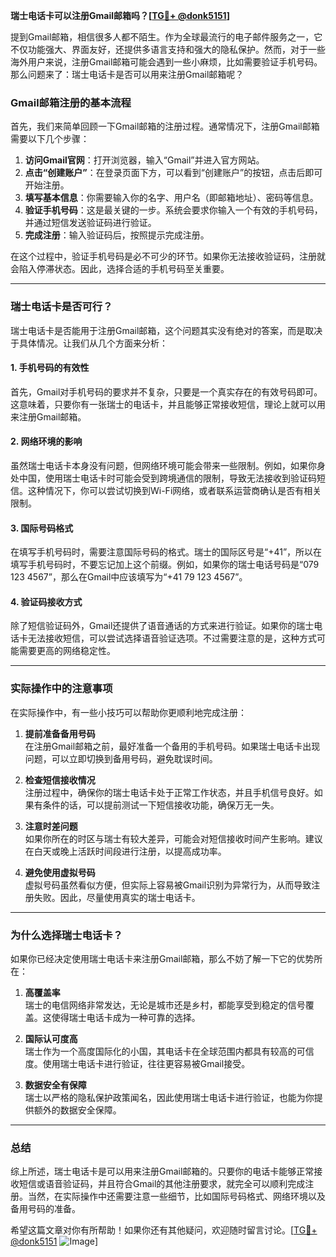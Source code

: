 **瑞士电话卡可以注册Gmail邮箱吗？[[TG💪+ @donk5151](https://t.me/s/donk5151)]**

提到Gmail邮箱，相信很多人都不陌生。作为全球最流行的电子邮件服务之一，它不仅功能强大、界面友好，还提供多语言支持和强大的隐私保护。然而，对于一些海外用户来说，注册Gmail邮箱可能会遇到一些小麻烦，比如需要验证手机号码。那么问题来了：瑞士电话卡是否可以用来注册Gmail邮箱呢？

### Gmail邮箱注册的基本流程

首先，我们来简单回顾一下Gmail邮箱的注册过程。通常情况下，注册Gmail邮箱需要以下几个步骤：

1. **访问Gmail官网**：打开浏览器，输入“Gmail”并进入官方网站。
2. **点击“创建账户”**：在登录页面下方，可以看到“创建账户”的按钮，点击后即可开始注册。
3. **填写基本信息**：你需要输入你的名字、用户名（即邮箱地址）、密码等信息。
4. **验证手机号码**：这是最关键的一步。系统会要求你输入一个有效的手机号码，并通过短信发送验证码进行验证。
5. **完成注册**：输入验证码后，按照提示完成注册。

在这个过程中，验证手机号码是必不可少的环节。如果你无法接收验证码，注册就会陷入停滞状态。因此，选择合适的手机号码至关重要。

---

### 瑞士电话卡是否可行？

瑞士电话卡是否能用于注册Gmail邮箱，这个问题其实没有绝对的答案，而是取决于具体情况。让我们从几个方面来分析：

#### 1. 手机号码的有效性

首先，Gmail对手机号码的要求并不复杂，只要是一个真实存在的有效号码即可。这意味着，只要你有一张瑞士的电话卡，并且能够正常接收短信，理论上就可以用来注册Gmail邮箱。

#### 2. 网络环境的影响

虽然瑞士电话卡本身没有问题，但网络环境可能会带来一些限制。例如，如果你身处中国，使用瑞士电话卡时可能会受到跨境通信的限制，导致无法接收到验证码短信。这种情况下，你可以尝试切换到Wi-Fi网络，或者联系运营商确认是否有相关限制。

#### 3. 国际号码格式

在填写手机号码时，需要注意国际号码的格式。瑞士的国际区号是“+41”，所以在填写手机号码时，不要忘记加上这个前缀。例如，如果你的瑞士电话号码是“079 123 4567”，那么在Gmail中应该填写为“+41 79 123 4567”。

#### 4. 验证码接收方式

除了短信验证码外，Gmail还提供了语音通话的方式来进行验证。如果你的瑞士电话卡无法接收短信，可以尝试选择语音验证选项。不过需要注意的是，这种方式可能需要更高的网络稳定性。

---

### 实际操作中的注意事项

在实际操作中，有一些小技巧可以帮助你更顺利地完成注册：

1. **提前准备备用号码**  
   在注册Gmail邮箱之前，最好准备一个备用的手机号码。如果瑞士电话卡出现问题，可以立即切换到备用号码，避免耽误时间。

2. **检查短信接收情况**  
   注册过程中，确保你的瑞士电话卡处于正常工作状态，并且手机信号良好。如果有条件的话，可以提前测试一下短信接收功能，确保万无一失。

3. **注意时差问题**  
   如果你所在的时区与瑞士有较大差异，可能会对短信接收时间产生影响。建议在白天或晚上活跃时间段进行注册，以提高成功率。

4. **避免使用虚拟号码**  
   虚拟号码虽然看似方便，但实际上容易被Gmail识别为异常行为，从而导致注册失败。因此，尽量使用真实的瑞士电话卡。

---

### 为什么选择瑞士电话卡？

如果你已经决定使用瑞士电话卡来注册Gmail邮箱，那么不妨了解一下它的优势所在：

1. **高覆盖率**  
   瑞士的电信网络非常发达，无论是城市还是乡村，都能享受到稳定的信号覆盖。这使得瑞士电话卡成为一种可靠的选择。

2. **国际认可度高**  
   瑞士作为一个高度国际化的小国，其电话卡在全球范围内都具有较高的可信度。使用瑞士电话卡进行验证，往往更容易被Gmail接受。

3. **数据安全有保障**  
   瑞士以严格的隐私保护政策闻名，因此使用瑞士电话卡进行验证，也能为你提供额外的数据安全保障。

---

### 总结

综上所述，瑞士电话卡是可以用来注册Gmail邮箱的。只要你的电话卡能够正常接收短信或语音验证码，并且符合Gmail的其他注册要求，就完全可以顺利完成注册。当然，在实际操作中还需要注意一些细节，比如国际号码格式、网络环境以及备用号码的准备。

希望这篇文章对你有所帮助！如果你还有其他疑问，欢迎随时留言讨论。[[TG💪+ @donk5151](https://t.me/s/donk5151) ![Image](https://i.postimg.cc/rwNCRYN7/Snipaste-2025-04-30-17-27-05.png)]